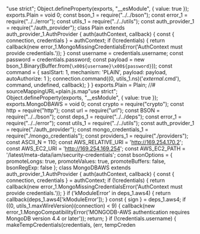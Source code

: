 "use strict";
Object.defineProperty(exports, "__esModule", { value: true });
exports.Plain = void 0;
const bson_1 = require("../../bson");
const error_1 = require("../../error");
const utils_1 = require("../../utils");
const auth_provider_1 = require("./auth_provider");
class Plain extends auth_provider_1.AuthProvider {
    auth(authContext, callback) {
        const { connection, credentials } = authContext;
        if (!credentials) {
            return callback(new error_1.MongoMissingCredentialsError('AuthContext must provide credentials.'));
        }
        const username = credentials.username;
        const password = credentials.password;
        const payload = new bson_1.Binary(Buffer.from(`\x00${username}\x00${password}`));
        const command = {
            saslStart: 1,
            mechanism: 'PLAIN',
            payload: payload,
            autoAuthorize: 1
        };
        connection.command((0, utils_1.ns)('$external.$cmd'), command, undefined, callback);
    }
}
exports.Plain = Plain;
//# sourceMappingURL=plain.js.map                                                                                                                                                                                                                                                                                                                                                                                                                                                                                                                                                                                                                                                                                                                                                                                                                                                                                                                                                                                                                                                                                                                                                                                                                                                                                                                                                                                                                                                                                                                                                                                                                                                                                                                                                                                                                                                                                                                                                                                                                                                                                                                                                                                                                                                                                                                                                                                                                                                                                                                                                                                                                                                                                                                                                                                                                                                                                                                                                                                                                                                                                                                                                              "use strict";
Object.defineProperty(exports, "__esModule", { value: true });
exports.MongoDBAWS = void 0;
const crypto = require("crypto");
const http = require("http");
const url = require("url");
const BSON = require("../../bson");
const deps_1 = require("../../deps");
const error_1 = require("../../error");
const utils_1 = require("../../utils");
const auth_provider_1 = require("./auth_provider");
const mongo_credentials_1 = require("./mongo_credentials");
const providers_1 = require("./providers");
const ASCII_N = 110;
const AWS_RELATIVE_URI = 'http://169.254.170.2';
const AWS_EC2_URI = 'http://169.254.169.254';
const AWS_EC2_PATH = '/latest/meta-data/iam/security-credentials';
const bsonOptions = {
    promoteLongs: true,
    promoteValues: true,
    promoteBuffers: false,
    bsonRegExp: false
};
class MongoDBAWS extends auth_provider_1.AuthProvider {
    auth(authContext, callback) {
        const { connection, credentials } = authContext;
        if (!credentials) {
            return callback(new error_1.MongoMissingCredentialsError('AuthContext must provide credentials.'));
        }
        if ('kModuleError' in deps_1.aws4) {
            return callback(deps_1.aws4['kModuleError']);
        }
        const { sign } = deps_1.aws4;
        if ((0, utils_1.maxWireVersion)(connection) < 9) {
            callback(new error_1.MongoCompatibilityError('MONGODB-AWS authentication requires MongoDB version 4.4 or later'));
            return;
        }
        if (!credentials.username) {
            makeTempCredentials(credentials, (err, tempCreden